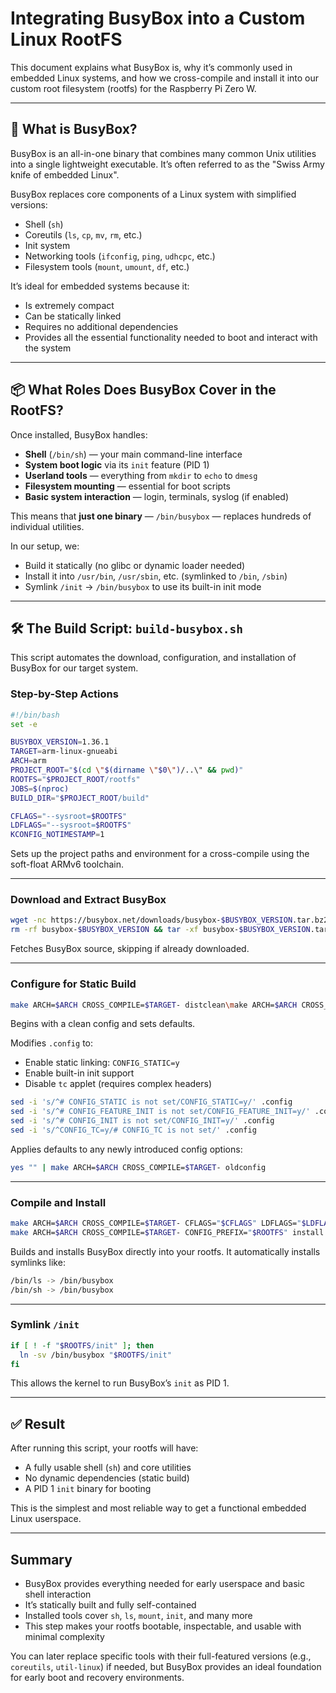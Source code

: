 # Integrating BusyBox into a Custom Linux RootFS

This document explains what BusyBox is, why it’s commonly used in embedded Linux systems, and how we cross-compile and install it into our custom root filesystem (rootfs) for the Raspberry Pi Zero W.

---

## 🧠 What is BusyBox?

BusyBox is an all-in-one binary that combines many common Unix utilities into a single lightweight executable. It’s often referred to as the "Swiss Army knife of embedded Linux".

BusyBox replaces core components of a Linux system with simplified versions:
- Shell (`sh`)
- Coreutils (`ls`, `cp`, `mv`, `rm`, etc.)
- Init system
- Networking tools (`ifconfig`, `ping`, `udhcpc`, etc.)
- Filesystem tools (`mount`, `umount`, `df`, etc.)

It’s ideal for embedded systems because it:
- Is extremely compact
- Can be statically linked
- Requires no additional dependencies
- Provides all the essential functionality needed to boot and interact with the system

---

## 📦 What Roles Does BusyBox Cover in the RootFS?

Once installed, BusyBox handles:
- **Shell** (`/bin/sh`) — your main command-line interface
- **System boot logic** via its `init` feature (PID 1)
- **Userland tools** — everything from `mkdir` to `echo` to `dmesg`
- **Filesystem mounting** — essential for boot scripts
- **Basic system interaction** — login, terminals, syslog (if enabled)

This means that **just one binary** — `/bin/busybox` — replaces hundreds of individual utilities.

In our setup, we:
- Build it statically (no glibc or dynamic loader needed)
- Install it into `/usr/bin`, `/usr/sbin`, etc. (symlinked to `/bin`, `/sbin`)
- Symlink `/init` → `/bin/busybox` to use its built-in init mode

---

## 🛠️ The Build Script: `build-busybox.sh`

This script automates the download, configuration, and installation of BusyBox for our target system.

### Step-by-Step Actions

```bash
#!/bin/bash
set -e

BUSYBOX_VERSION=1.36.1
TARGET=arm-linux-gnueabi
ARCH=arm
PROJECT_ROOT="$(cd \"$(dirname \"$0\")/..\" && pwd)"
ROOTFS="$PROJECT_ROOT/rootfs"
JOBS=$(nproc)
BUILD_DIR="$PROJECT_ROOT/build"

CFLAGS="--sysroot=$ROOTFS"
LDFLAGS="--sysroot=$ROOTFS"
KCONFIG_NOTIMESTAMP=1
```
Sets up the project paths and environment for a cross-compile using the soft-float ARMv6 toolchain.

---

### Download and Extract BusyBox
```bash
wget -nc https://busybox.net/downloads/busybox-$BUSYBOX_VERSION.tar.bz2
rm -rf busybox-$BUSYBOX_VERSION && tar -xf busybox-$BUSYBOX_VERSION.tar.bz2
```
Fetches BusyBox source, skipping if already downloaded.

---

### Configure for Static Build
```bash
make ARCH=$ARCH CROSS_COMPILE=$TARGET- distclean\make ARCH=$ARCH CROSS_COMPILE=$TARGET- defconfig
```
Begins with a clean config and sets defaults.

Modifies `.config` to:
- Enable static linking: `CONFIG_STATIC=y`
- Enable built-in init support
- Disable `tc` applet (requires complex headers)

```bash
sed -i 's/^# CONFIG_STATIC is not set/CONFIG_STATIC=y/' .config
sed -i 's/^# CONFIG_FEATURE_INIT is not set/CONFIG_FEATURE_INIT=y/' .config
sed -i 's/^# CONFIG_INIT is not set/CONFIG_INIT=y/' .config
sed -i 's/^CONFIG_TC=y/# CONFIG_TC is not set/' .config
```

Applies defaults to any newly introduced config options:
```bash
yes "" | make ARCH=$ARCH CROSS_COMPILE=$TARGET- oldconfig
```

---

### Compile and Install
```bash
make ARCH=$ARCH CROSS_COMPILE=$TARGET- CFLAGS="$CFLAGS" LDFLAGS="$LDFLAGS" -j"$JOBS"
make ARCH=$ARCH CROSS_COMPILE=$TARGET- CONFIG_PREFIX="$ROOTFS" install
```
Builds and installs BusyBox directly into your rootfs. It automatically installs symlinks like:
```bash
/bin/ls -> /bin/busybox
/bin/sh -> /bin/busybox
```

---

### Symlink `/init`
```bash
if [ ! -f "$ROOTFS/init" ]; then
  ln -sv /bin/busybox "$ROOTFS/init"
fi
```
This allows the kernel to run BusyBox’s `init` as PID 1.

---

## ✅ Result
After running this script, your rootfs will have:
- A fully usable shell (`sh`) and core utilities
- No dynamic dependencies (static build)
- A PID 1 `init` binary for booting

This is the simplest and most reliable way to get a functional embedded Linux userspace.

---

## Summary
- BusyBox provides everything needed for early userspace and basic shell interaction
- It’s statically built and fully self-contained
- Installed tools cover `sh`, `ls`, `mount`, `init`, and many more
- This step makes your rootfs bootable, inspectable, and usable with minimal complexity

You can later replace specific tools with their full-featured versions (e.g., `coreutils`, `util-linux`) if needed, but BusyBox provides an ideal foundation for early boot and recovery environments.


